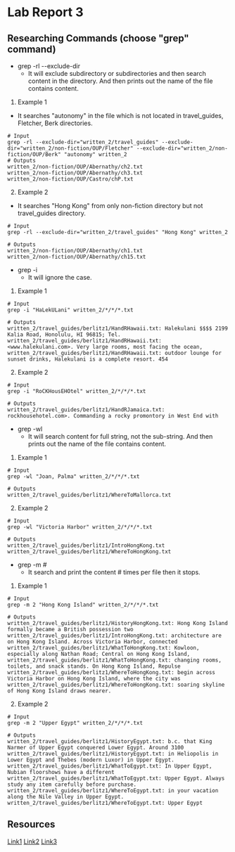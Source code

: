 # Lab Report 3
## Researching Commands (choose "grep" command)
* grep -rl --exclude-dir
  * It will exclude subdirectory or subdirectories and then search content in the directory. And then prints out the name of the file contains content.
1) Example 1
  * It searches "autonomy" in the file which is not located in travel_guides, Fletcher, Berk directories.
    
```
# Input
grep -rl --exclude-dir="written_2/travel_guides" --exclude-dir="written_2/non-fiction/OUP/Fletcher" --exclude-dir="written_2/non-fiction/OUP/Berk" "autonomy" written_2
# Outputs
written_2/non-fiction/OUP/Abernathy/ch2.txt
written_2/non-fiction/OUP/Abernathy/ch3.txt
written_2/non-fiction/OUP/Castro/chP.txt
```
      
2) Example 2
  * It searches "Hong Kong" from only non-fiction directory but not travel_guides directory.

```
# Input
grep -rl --exclude-dir="written_2/travel_guides" "Hong Kong" written_2

# Outputs
written_2/non-fiction/OUP/Abernathy/ch1.txt
written_2/non-fiction/OUP/Abernathy/ch15.txt
```
      
  * grep -i
    * It will ignore the case. 

1) Example 1

```
# Input
grep -i "HaLekULani" written_2/*/*/*.txt

# Outputs
written_2/travel_guides/berlitz1/HandRHawaii.txt: Halekulani $$$$ 2199 Kalia Road, Honolulu, HI 96815; Tel.
written_2/travel_guides/berlitz1/HandRHawaii.txt: <www.halekulani.com>. Very large rooms, most facing the ocean,
written_2/travel_guides/berlitz1/HandRHawaii.txt: outdoor lounge for sunset drinks, Halekulani is a complete resort. 454
```

2) Example 2

```
# Input
grep -i "RoCKHousEHOtel" written_2/*/*/*.txt

# Outputs
written_2/travel_guides/berlitz1/HandRJamaica.txt:        rockhousehotel.com>. Commanding a rocky promontory in West End with
```

  * grep -wl
    * It will search content for full string, not the sub-string. And then prints out the name of the file contains content.

1) Example 1

```
# Input
grep -wl "Joan, Palma" written_2/*/*/*.txt

# Outputs
written_2/travel_guides/berlitz1/WhereToMallorca.txt
```

2) Example 2

```
# Input
grep -wl "Victoria Harbor" written_2/*/*/*.txt

# Outputs
written_2/travel_guides/berlitz1/IntroHongKong.txt
written_2/travel_guides/berlitz1/WhereToHongKong.txt
```

  * grep -m #
    * It search and print the content # times per file then it stops. 

1) Example 1

```
# Input
grep -m 2 "Hong Kong Island" written_2/*/*/*.txt

# Outputs
written_2/travel_guides/berlitz1/HistoryHongKong.txt: Hong Kong Island formally became a British possession two
written_2/travel_guides/berlitz1/IntroHongKong.txt: architecture are on Hong Kong Island. Across Victoria Harbor, connected
written_2/travel_guides/berlitz1/WhatToHongKong.txt: Kowloon, especially along Nathan Road; Central on Hong Kong Island,
written_2/travel_guides/berlitz1/WhatToHongKong.txt: changing rooms, toilets, and snack stands. On Hong Kong Island, Repulse
written_2/travel_guides/berlitz1/WhereToHongKong.txt: begin across Victoria Harbor on Hong Kong Island, where the city was
written_2/travel_guides/berlitz1/WhereToHongKong.txt: soaring skyline of Hong Kong Island draws nearer.
```

2) Example 2

```
# Input
grep -m 2 "Upper Egypt" written_2/*/*/*.txt

# Outputs
written_2/travel_guides/berlitz1/HistoryEgypt.txt: b.c. that King Narmer of Upper Egypt conquered Lower Egypt. Around 3100
written_2/travel_guides/berlitz1/HistoryEgypt.txt: in Heliopolis in Lower Egypt and Thebes (modern Luxor) in Upper Egypt.
written_2/travel_guides/berlitz1/WhatToEgypt.txt: In Upper Egypt, Nubian floorshows have a different
written_2/travel_guides/berlitz1/WhatToEgypt.txt: Upper Egypt. Always study any item carefully before purchase.
written_2/travel_guides/berlitz1/WhereToEgypt.txt: in your vacation along the Nile Valley in Upper Egypt.
written_2/travel_guides/berlitz1/WhereToEgypt.txt: Upper Egypt
```

## Resources
[Link1](https://www.thegeekstuff.com/2009/03/15-practical-unix-grep-command-examples/)
[Link2](https://www.shayanderson.com/linux/grep-exclude-directory.htm)
[Link3](https://www.unix.com/shell-programming-and-scripting/113991-grep-m-option.html)
